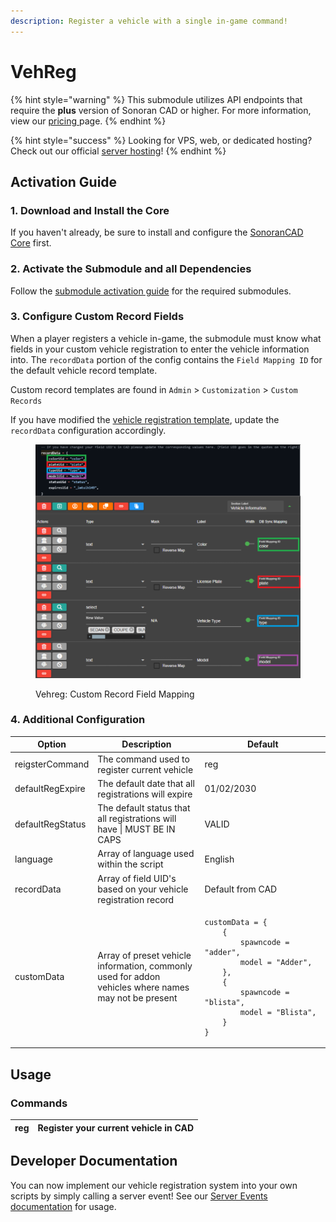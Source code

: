 ```yaml
---
description: Register a vehicle with a single in-game command!
---
```


# VehReg

{% hint style="warning" %}
This submodule utilizes API endpoints that require the **plus** version of Sonoran CAD or higher. For more information, view our [pricing ](../../../../pricing/faq/)page.
{% endhint %}

{% hint style="success" %}
Looking for VPS, web, or dedicated hosting? Check out our official [server hosting](broken-reference)!
{% endhint %}

## Activation Guide

### 1. Download and Install the Core

If you haven't already, be sure to install and configure the [SonoranCAD Core](../) first.

### 2. Activate the Submodule and all Dependencies

Follow the [submodule activation guide](../submodule-configuration/#activating-a-submodule) for the required submodules.

### 3. Configure Custom Record Fields

When a player registers a vehicle in-game, the submodule must know what fields in your custom vehicle registration to enter the vehicle information into. The `recordData` portion of the config contains the `Field Mapping ID` for the default vehicle record template.

Custom record templates are found in `Admin` > `Customization` > `Custom Records`

If you have modified the [vehicle registration template](../../../../tutorials/customization/creating-custom-record-and-report-types.md), update the `recordData` configuration accordingly.

<figure><img src="../../../../.gitbook/assets/image (59).png" alt=""><figcaption><p>Vehreg: Custom Record Field Mapping</p></figcaption></figure>

### 4. Additional Configuration&#x20;

<table><thead><tr><th>Option</th><th width="276">Description</th><th width="351">Default</th></tr></thead><tbody><tr><td>reigsterCommand</td><td>The command used to register current vehicle</td><td>reg</td></tr><tr><td>defaultRegExpire</td><td>The default date that all registrations will expire</td><td>01/02/2030</td></tr><tr><td>defaultRegStatus</td><td>The default status that all registrations will have | MUST BE IN CAPS</td><td>VALID</td></tr><tr><td>language</td><td>Array of language used within the script</td><td>English</td></tr><tr><td>recordData</td><td>Array of field UID's based on your vehicle registration record</td><td>Default from CAD</td></tr><tr><td>customData</td><td>Array of preset vehicle information, commonly used for addon vehicles where names may not be present </td><td><pre class="language-lua"><code class="lang-lua">customData = {
    {
        spawncode = "adder",
        model = "Adder",
    },
    {
        spawncode = "blista",
        model = "Blista",
    }
}
</code></pre></td></tr></tbody></table>

## Usage

### Commands

| reg | Register your current vehicle in CAD |
| --- | ------------------------------------ |

## Developer Documentation

You can now implement our vehicle registration system into your own scripts by simply calling a server event! See our [Server Events documentation](../../framework-development-documentation/server-events.md#sonorancad-registervehicle) for usage.
